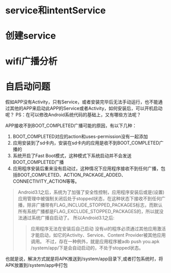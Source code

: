 # service和intentService
# 创建service
# wifi广播分析

# 自启动问题
假如APP没有Activity，只有Service，或者安装完毕后无法手动运行，也不能通过其他的APP来启动此APP的Service或者Activity，如何安装后，可以开机启动呢？ PS：在可以修改Android系统代码的基础上，又有哪些方法呢？

APP接收不到BOOT_COMPLETED广播可能的原因，有以下几种：

1. BOOT_COMPLETED对应的action和uses-permission没有一起添加
2. 应用安装到了sd卡内，安装在sd卡内的应用是收不到BOOT_COMPLETED广播的
3. 系统开启了Fast Boot模式，这种模式下系统启动并不会发送BOOT_COMPLETED广播
4. 应用程序安装后重来没有启动过，这种情况下应用程序接收不到任何广播，包括BOOT_COMPLETED、ACTION_PACKAGE_ADDED、CONNECTIVITY_ACTION等等。

> Android3.1之后，系统为了加强了安全性控制，应用程序安装后或是(设置)应用管理中被强制关闭后处于stopped状态，在这种状态下接收不到任何广播，除非广播带有FLAG_INCLUDE_STOPPED_PACKAGES标志，而默认所有系统广播都是FLAG_EXCLUDE_STOPPED_PACKAGES的，所以就没法通过系统广播自启动了。
所以Android3.1之后:
>>应用程序无法在安装后自己启动
没有ui的程序必须通过其他应用激活才能启动，如它的Activity、Service、Content Provider被其他应用调用。
不过，存在一种例外，就是应用程序被adb push you.apk /system/app/下是会自动启动的，不处于stopped状态。

也就是说，解决方式就是将APK推送到/system/app目录下,或者打包系统时，将APK放置到/system/app中打包


